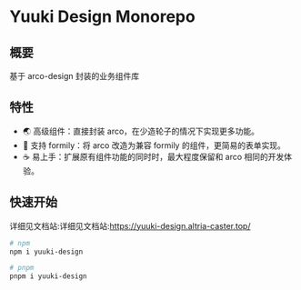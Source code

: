 # Yuuki Design Monorepo

## 概要

基于 arco-design 封装的业务组件库

## 特性

- 🌏 高级组件：直接封装 arco，在少造轮子的情况下实现更多功能。
- 🍻 支持 formily：将 arco 改造为兼容 formily 的组件，更简易的表单实现。
- ☕ 易上手：扩展原有组件功能的同时时，最大程度保留和 arco 相同的开发体验。

## 快速开始

详细见文档站:详细见文档站:https://yuuki-design.altria-caster.top/

```bash
# npm
npm i yuuki-design

# pnpm
pnpm i yuuki-design
```
